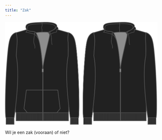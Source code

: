 ```yaml
---
title: "Zak"
---
```


![Deze optie bepaalt of de voorzak al dan niet toegevoegd is](./pocket.svg)

Wil je een zak (vooraan) of niet?




